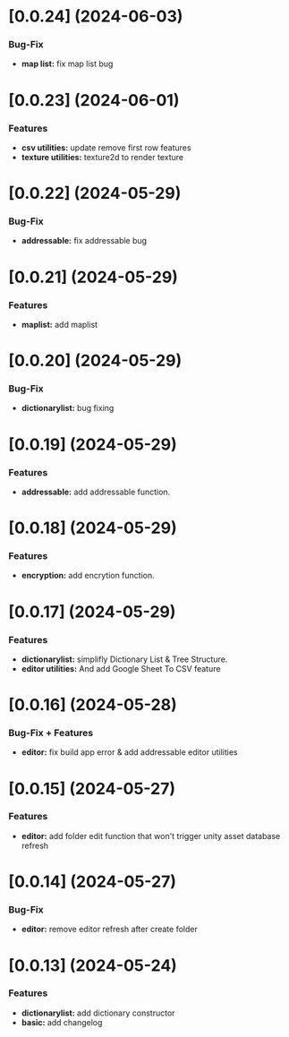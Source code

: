 # [0.0.24] (2024-06-03)

### Bug-Fix

* **map list:** fix map list bug

# [0.0.23] (2024-06-01)

### Features

* **csv utilities:** update remove first row features
* **texture utilities:** texture2d to render texture

# [0.0.22] (2024-05-29)

### Bug-Fix

* **addressable:** fix addressable bug

# [0.0.21] (2024-05-29)

### Features

* **maplist:** add maplist

# [0.0.20] (2024-05-29)

### Bug-Fix

* **dictionarylist:** bug fixing

# [0.0.19] (2024-05-29)

### Features

* **addressable:** add addressable function.

# [0.0.18] (2024-05-29)

### Features

* **encryption:** add encrytion function.

# [0.0.17] (2024-05-29)

### Features

* **dictionarylist:** simplifly Dictionary List & Tree Structure. 
* **editor utilities:**  And add Google Sheet To CSV feature

# [0.0.16] (2024-05-28)

### Bug-Fix + Features

* **editor:** fix build app error & add addressable editor utilities

# [0.0.15] (2024-05-27)

### Features

* **editor:** add folder edit function that won't trigger unity asset database refresh

# [0.0.14] (2024-05-27)

### Bug-Fix

* **editor:** remove editor refresh after create folder

# [0.0.13] (2024-05-24)

### Features

* **dictionarylist:** add dictionary constructor
* **basic:** add changelog

